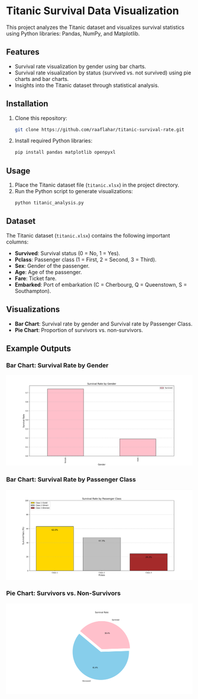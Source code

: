 # Titanic Survival Data Visualization

This project analyzes the Titanic dataset and visualizes survival statistics using Python libraries: Pandas, NumPy, and Matplotlib.

## Features
- Survival rate visualization by gender using bar charts.
- Survival rate visualization by status (survived vs. not survived) using pie charts and bar charts.
- Insights into the Titanic dataset through statistical analysis.

## Installation
1. Clone this repository:
    ```bash
    git clone https://github.com/raaflahar/titanic-survival-rate.git
    ```
2. Install required Python libraries:
    ```bash
    pip install pandas matplotlib openpyxl
    ```

## Usage
1. Place the Titanic dataset file (`titanic.xlsx`) in the project directory.
2. Run the Python script to generate visualizations:
    ```bash
    python titanic_analysis.py
    ```

## Dataset
The Titanic dataset (`titanic.xlsx`) contains the following important columns:
- **Survived**: Survival status (0 = No, 1 = Yes).
- **Pclass**: Passenger class (1 = First, 2 = Second, 3 = Third).
- **Sex**: Gender of the passenger.
- **Age**: Age of the passenger.
- **Fare**: Ticket fare.
- **Embarked**: Port of embarkation (C = Cherbourg, Q = Queenstown, S = Southampton).

## Visualizations
- **Bar Chart**: Survival rate by gender and Survival rate by Passenger Class.
- **Pie Chart**: Proportion of survivors vs. non-survivors.

## Example Outputs
### Bar Chart: Survival Rate by Gender
![Bar Chart](img/survival-rate-by-gender.png)

### Bar Chart: Survival Rate by Passenger Class
![Bar Chart](img/survival-rate-by-passenger-class.png)

### Pie Chart: Survivors vs. Non-Survivors
![Pie Chart](img/survival-rate.png)
